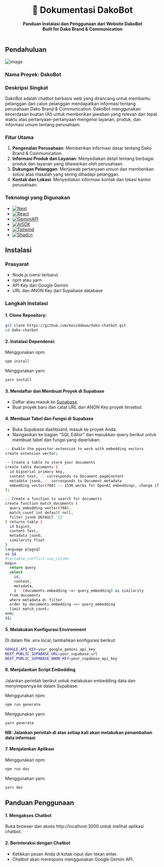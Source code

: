 <div align="center">
  <h1>📕 Dokumentasi DakoBot</h1>
  <strong>Panduan Instalasi dan Penggunaan dari Website DakoBot</strong><br>
  <strong>Built for Dako Brand & Communication</strong>
</div>
<br>

## Pendahuluan
![image](https://github.com/kesiddewa/dako-chatbot/assets/87534128/fe9acf27-0fb2-4164-94d3-2e9d4f8766cd)

### Nama Proyek: DakoBot

### Deskripsi Singkat
DakoBot adalah chatbot berbasis web yang dirancang untuk membantu pelanggan dan calon pelanggan mendapatkan informasi tentang perusahaan Dako Brand & Communication. DakoBot menggunakan kecerdasan buatan (AI) untuk memberikan jawaban yang relevan dan tepat waktu atas pertanyaan-pertanyaan mengenai layanan, produk, dan informasi umum tentang perusahaan.

### Fitur Utama
1. **Pengenalan Perusahaan**: Memberikan informasi dasar tentang Dako Brand & Communication.
2. **Informasi Produk dan Layanan**: Menyediakan detail tentang berbagai produk dan layanan yang ditawarkan oleh perusahaan.
3. **Dukungan Pelanggan**: Menjawab pertanyaan umum dan memberikan solusi atas masalah yang sering dihadapi pelanggan.
4. **Kontak dan Lokasi**: Menyediakan informasi kontak dan lokasi kantor perusahaan.

### Teknologi yang Digunakan
* [![Next][Next.js]][Next-url]
* [![React][React.js]][React-url]
* [![GeminiAPI][Gemini]][Gemini-url]
* [![AISDK][VercelAISDK]][AISDK-url]
* [![Tailwind][TailwindCSS]][Tailwind-url]
* [![Shadcn][ShadcnUI]][Shadcn-url]

## Instalasi

### Prasyarat
- Node.js (versi terbaru)
- npm atau yarn
- API Key dari Google Gemini
- URL dan ANON Key dari Supabase database

### Langkah Instalasi

#### 1. Clone Repository:
```bash
git clone https://github.com/kesiddewa/dako-chatbot.git
cd dako-chatbot
```
#### 2. Instalasi Dependensi:

Menggunakan npm:
```bash
npm install
```

Menggunakan yarn:
```bash
yarn install
```

#### 3. Mendaftar dan Membuat Proyek di Supabase

- Daftar atau masuk ke [Supabase](https://supabase.io/).
- Buat proyek baru dan catat URL dan ANON Key proyek tersebut.

#### 4. Membuat Tabel dan Fungsi di Supabase
- Buka Supabase dashboard, masuk ke proyek Anda.
- Navigasikan ke bagian "SQL Editor" dan masukkan query berikut untuk membuat tabel dan fungsi yang diperlukan:
```bash
-- Enable the pgvector extension to work with embedding vectors
create extension vector;

-- Create a table to store your documents
create table documents (
  id bigserial primary key,
  content text, -- corresponds to Document.pageContent
  metadata jsonb, -- corresponds to Document.metadata
  embedding vector(768) -- 1536 works for OpenAI embeddings, change if needed
);

-- Create a function to search for documents
create function match_documents (
  query_embedding vector(768),
  match_count int default null,
  filter jsonb DEFAULT '{}'
) returns table (
  id bigint,
  content text,
  metadata jsonb,
  similarity float
)
language plpgsql
as $$
#variable_conflict use_column
begin
  return query
  select
    id,
    content,
    metadata,
    1 - (documents.embedding <=> query_embedding) as similarity
  from documents
  where metadata @> filter
  order by documents.embedding <=> query_embedding
  limit match_count;
end;
$$;
```

#### 5. Melakukan Konfigurasi Environment

Di dalam file .env.local, tambahkan konfigurasi berikut:
```bash
GOOGLE_API_KEY=your_google_gemini_api_key
NEXT_PUBLIC_SUPABASE_URL=your_supabase_url
NEXT_PUBLIC_SUPABASE_ANON_KEY=your_supabase_api_key
```
#### 6. Menjalankan Script Embedding

Jalankan perintah berikut untuk melakukan embedding data dan menyimpannya ke dalam Supabase:

Menggunakan npm:
```bash
npm run generate
```

Menggunakan yarn:
```bash
yarn generate
```
**NB: Jalankan perintah di atas setiap kali akan melakukan penambahan data informasi**

#### 7. Menjalankan Aplikasi

Menggunakan npm:
```bash
npm run dev
```

Menggunakan yarn:
```bash
yarn dev
```

## Panduan Penggunaan

#### 1. Mengakses Chatbot 
Buka browser dan akses http://localhost:3000 untuk melihat aplikasi chatbot.

#### 2. Berinteraksi dengan Chatbot 
- Ketikkan pesan Anda di kotak input dan tekan enter.
- Chatbot akan merespons menggunakan Google Gemini API.



[Next.js]: https://img.shields.io/badge/next.js-000000?style=for-the-badge&logo=nextdotjs&logoColor=white
[Next-url]: https://nextjs.org/
[React.js]: https://img.shields.io/badge/React-20232A?style=for-the-badge&logo=react&logoColor=61DAFB
[React-url]: https://reactjs.org/
[Gemini]: https://img.shields.io/badge/Google%20Gemini-black?style=for-the-badge&logo=googlegemini&logoColor=%238E75B2
[Gemini-url]:https://ai.google.dev/gemini-api
[VercelAISDK]: https://img.shields.io/badge/Vercel%20AI%20SDK-black?style=for-the-badge&logo=vercel&logoColor=white
[AISDK-url]: https://sdk.vercel.ai/docs/introduction
[TailwindCSS]: https://img.shields.io/badge/Tailwind%20CSS-black?style=for-the-badge&logo=tailwindcss&logoColor=%2306B6D4
[Tailwind-url]: https://tailwindcss.com/docs/flex
[ShadcnUI]: https://img.shields.io/badge/Shadcn%2Fui-black?style=for-the-badge&logo=shadcnui&logoColor=white
[Shadcn-url]: https://ui.shadcn.com/
